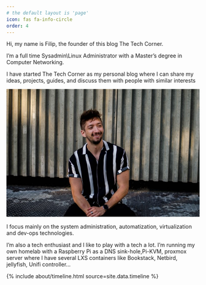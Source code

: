 ```yaml
---
# the default layout is 'page'
icon: fas fa-info-circle
order: 4
---
```


Hi, my name is Filip, the founder of this blog The Tech Corner.

I’m a full time Sysadmin\Linux Administrator with a Master’s degree in Computer Networking.

I have started The Tech Corner as my personal blog where I can share my ideas, projects, guides, and discuss them with people with similar interests

![img-description](/assets/img/me_selfie.jpg)

I focus mainly on the system administration, automatization, virtualization and dev-ops technologies.


I’m also a tech enthusiast and I like to play with a tech a lot. I’m running my own homelab with a Raspberry Pi as a DNS sink-hole,Pi-KVM, proxmox server where I have several LXS containers like Bookstack, Netbird, jellyfish, Unifi controller…


<div class="row">
{% include about/timeline.html source=site.data.timeline %}
</div>


